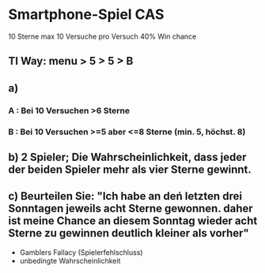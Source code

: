 # Smartphone-Spiel CAS

10 Sterne max
10 Versuche
pro Versuch 40% Win chance

## TI Way: menu > 5 > 5 > B

## a)
### A : Bei 10 Versuchen >6 Sterne



### B : Bei 10 Versuchen >=5 aber <=8 Sterne (min. 5, höchst. 8)

## b) 2 Spieler; Die Wahrscheinlichkeit, dass jeder der beiden Spieler mehr als vier Sterne gewinnt.

## c) Beurteilen Sie: "Ich habe an deń letzten drei Sonntagen jeweils acht Sterne gewonnen. daher ist meine Chance an diesem Sonntag wieder acht Sterne zu gewinnen deutlich kleiner als vorher"
- Gamblers Fallacy (Spielerfehlschluss)
- unbedingte Wahrscheinlichkeit

